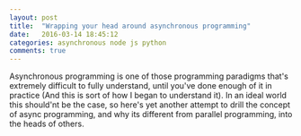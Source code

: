 ```yaml
---
layout: post
title:  "Wrapping your head around asynchronous programming"
date:   2016-03-14 18:45:12
categories: asynchronous node js python
comments: true
---
```


Asynchronous programming is one of those programming paradigms that's extremely difficult to fully understand, until you've done enough of it in practice (And this is sort of how I began to understand it). In an ideal world this should'nt be the case, so here's yet another attempt to drill the concept of async programming, and why its different from parallel programming, into the heads of others.
